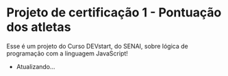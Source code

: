 # Projeto de certificação 1 - Pontuação dos atletas

Esse é um projeto do Curso DEVstart, do SENAI, sobre lógica de programação com a linguagem JavaScript!


- Atualizando...